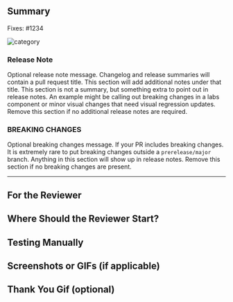 <!-- Thank you for your pull request, please provide a brief summary of what this introduces (mandatory). Please point out any code that may be non-obvious to reviewers by using in-code comments. -->

## Summary

Fixes: #1234 <!-- For bug fixes, use "Fixes". For new features use "Resolves". This helps link a PR to an issue and will show up in release notes. -->

<!-- Explain the **motivation** for making this change. What existing problem does the pull request solve? Anything in the Summary section will be attached to the squashed commit when this PR is merged. -->

<!-- This is the category in the release notes. Common categories are Components, Infrastructure, and Documentation -->
![category](https://img.shields.io/badge/release_category-Components-blue)

### Release Note
Optional release note message. Changelog and release summaries will contain a pull request title. This section will add additional notes under that title. This section is not a summary, but something extra to point out in release notes. An example might be calling out breaking changes in a labs component or minor visual changes that need visual regression updates. Remove this section if no additional release notes are required.

### BREAKING CHANGES
Optional breaking changes message. If your PR includes breaking changes. It is extremely rare to put breaking changes outside a `prerelease/major` branch. Anything in this section will show up in release notes. Remove this section if no breaking changes are present.

---

## For the Reviewer

<!-- Provide a bit of context about what this PR does. -->

## Where Should the Reviewer Start?

<!-- If you were reviewing this PR, where would you want to start?  -->
<!-- e.g. `/modules/react/common/lib/utils/someUtil.ts`  -->

## Testing Manually

<!-- Explain how your reviewer could verify this change  -->

## Screenshots or GIFs (if applicable)

<!-- Does your change affect the UI? If so, please include a screenshot or short gif. -->

## Thank You Gif (optional)

<!-- Share a fun [gif](https://giphy.com) to say thanks to your reviewer! -->
<!-- ![a smiling Shiba Inu typing on a laptop](https://media.giphy.com/media/mCRJDo24UvJMA/giphy.gif) -->
